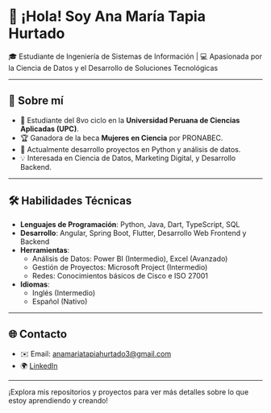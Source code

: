 # 👋 ¡Hola! Soy Ana María Tapia Hurtado

🎓 Estudiante de Ingeniería de Sistemas de Información | 💻 Apasionada por la Ciencia de Datos y el Desarrollo de Soluciones Tecnológicas

---

## 🌟 Sobre mí
- 🏫 Estudiante del 8vo ciclo en la **Universidad Peruana de Ciencias Aplicadas (UPC)**.
- 🏆 Ganadora de la beca **Mujeres en Ciencia** por PRONABEC.
- 🌱 Actualmente desarrollo proyectos en Python y análisis de datos.
- 💡 Interesada en Ciencia de Datos, Marketing Digital, y Desarrollo Backend.

---

## 🛠 Habilidades Técnicas
- **Lenguajes de Programación**: Python, Java, Dart, TypeScript, SQL
- **Desarrollo**: Angular, Spring Boot, Flutter, Desarrollo Web Frontend y Backend
- **Herramientas**:
  - Análisis de Datos: Power BI (Intermedio), Excel (Avanzado)
  - Gestión de Proyectos: Microsoft Project (Intermedio)
  - Redes: Conocimientos básicos de Cisco e ISO 27001
- **Idiomas**:
  - Inglés (Intermedio)
  - Español (Nativo)
---

## 🌐 Contacto
- ✉️ Email: [anamariatapiahurtado3@gmail.com](mailto:anamariatapiahurtado3@gmail.com)
- 🌍 [LinkedIn](https://www.linkedin.com/in/ana-maria-tapia-hurtado-6a420131a)

---

¡Explora mis repositorios y proyectos para ver más detalles sobre lo que estoy aprendiendo y creando!

